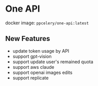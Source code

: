 # One API

docker image: `ppcelery/one-api:latest`

## New Features

- update token usage by API
- support gpt-vision
- support update user's remained quota
- support aws claude
- support openai images edits
- support replicate
